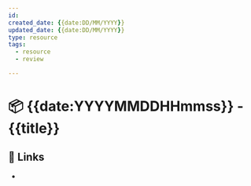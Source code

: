 ```yaml
---
id:
created_date: {{date:DD/MM/YYYY}}
updated_date: {{date:DD/MM/YYYY}}
type: resource
tags:
  - resource
  - review

---
```


#  📦 {{date:YYYYMMDDHHmmss}} - {{title}}
## 🔗 Links
<!-- The List of resource-->
- 